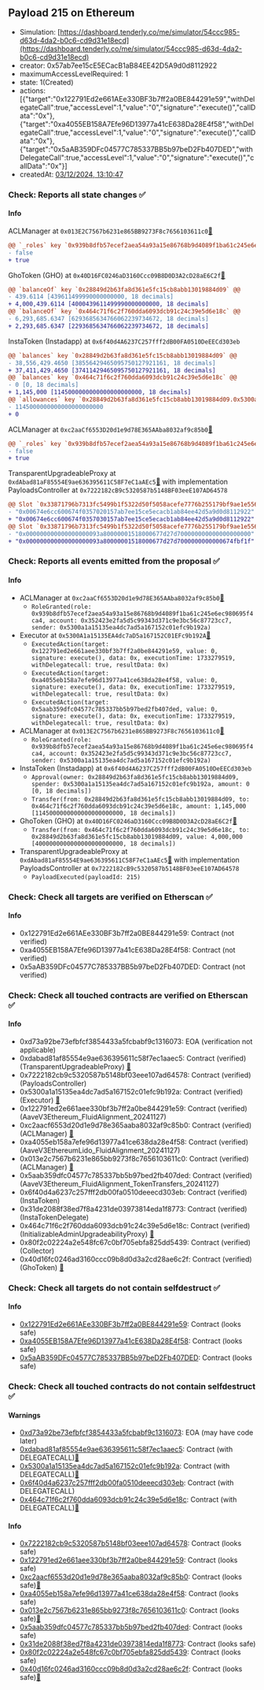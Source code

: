 ## Payload 215 on Ethereum

- Simulation: [https://dashboard.tenderly.co/me/simulator/54ccc985-d63d-4da2-b0c6-cd9d31e18ecd](https://dashboard.tenderly.co/me/simulator/54ccc985-d63d-4da2-b0c6-cd9d31e18ecd)
- creator: 0x57ab7ee15cE5ECacB1aB84EE42D5A9d0d8112922
- maximumAccessLevelRequired: 1
- state: 1(Created)
- actions: [{"target":"0x122791Ed2e661AEe330BF3b7ff2a0BE844291e59","withDelegateCall":true,"accessLevel":1,"value":"0","signature":"execute()","callData":"0x"},{"target":"0xa4055EB158A7Efe96D13977a41cE638Da28E4f58","withDelegateCall":true,"accessLevel":1,"value":"0","signature":"execute()","callData":"0x"},{"target":"0x5aAB359DFc04577C785337BB5b97beD2Fb407DED","withDelegateCall":true,"accessLevel":1,"value":"0","signature":"execute()","callData":"0x"}]
- createdAt: [03/12/2024, 13:10:47](https://etherscan.io/tx/0xfd9ad3853647a83a17a0c3d1640ddbc92687268ccc623d1f66f37d980fa80cc7)

### Check: Reports all state changes :white_check_mark:

#### Info


ACLManager at `0x013E2C7567b6231e865BB9273F8c7656103611c0`[:ghost:](https://github.com/bgd-labs/aave-address-book "AaveV3EthereumLido.ACL_MANAGER")
```diff
@@ `_roles` key `0x939b8dfb57ecef2aea54a93a15e86768b9d4089f1ba61c245e6ec980695f4ca4.members.0x352423e2fa5d5c99343d371c9e3bc56c87723cc7` @@
- false
+ true
```

GhoToken (GHO) at `0x40D16FC0246aD3160Ccc09B8D0D3A2cD28aE6C2f`[:ghost:](https://github.com/bgd-labs/aave-address-book "AaveV3Ethereum.ASSETS.GHO.UNDERLYING, MiscEthereum.GHO_TOKEN")
```diff
@@ `balanceOf` key `0x28849d2b63fa8d361e5fc15cb8abb13019884d09` @@
- 439.6114 [439611499990000000000, 18 decimals]
+ 4,000,439.6114 [4000439611499990000000000, 18 decimals]
@@ `balanceOf` key `0x464c71f6c2f760dda6093dcb91c24c39e5d6e18c` @@
- 6,293,685.6347 [6293685634766062239734672, 18 decimals]
+ 2,293,685.6347 [2293685634766062239734672, 18 decimals]
```

InstaToken (Instadapp) at `0x6f40d4A6237C257fff2dB00FA0510DeEECd303eb`
```diff
@@ `balances` key `0x28849d2b63fa8d361e5fc15cb8abb13019884d09` @@
- 38,556,429.4650 [38556429465095750127921161, 18 decimals]
+ 37,411,429.4650 [37411429465095750127921161, 18 decimals]
@@ `balances` key `0x464c71f6c2f760dda6093dcb91c24c39e5d6e18c` @@
- 0 [0, 18 decimals]
+ 1,145,000 [1145000000000000000000000, 18 decimals]
@@ `allowances` key `0x28849d2b63fa8d361e5fc15cb8abb13019884d09.0x5300a1a15135ea4dc7ad5a167152c01efc9b192a` @@
- 1145000000000000000000000
+ 0
```

ACLManager at `0xc2aaCf6553D20d1e9d78E365AAba8032af9c85b0`[:ghost:](https://github.com/bgd-labs/aave-address-book "AaveV3Ethereum.ACL_MANAGER")
```diff
@@ `_roles` key `0x939b8dfb57ecef2aea54a93a15e86768b9d4089f1ba61c245e6ec980695f4ca4.members.0x352423e2fa5d5c99343d371c9e3bc56c87723cc7` @@
- false
+ true
```

TransparentUpgradeableProxy at `0xdAbad81aF85554E9ae636395611C58F7eC1aAEc5`[:ghost:](https://github.com/bgd-labs/aave-address-book "GovernanceV3Ethereum.PAYLOADS_CONTROLLER") with implementation PayloadsController at `0x7222182cB9c5320587b5148BF03eeE107AD64578`
```diff
@@ Slot `0x33871796b7313fc5499b1f5322d50f5058acefe7776b255179bf9ae1e5560202` @@
- "0x00674e6cc600674f0357020157ab7ee15ce5ecacb1ab84ee42d5a9d0d8112922"
+ "0x00674e6cc600674f0357030157ab7ee15ce5ecacb1ab84ee42d5a9d0d8112922"
@@ Slot `0x33871796b7313fc5499b1f5322d50f5058acefe7776b255179bf9ae1e5560203` @@
- "0x000000000000000000093a80000001518000677d27d700000000000000000000"
+ "0x000000000000000000093a80000001518000677d27d7000000000000674fbf1f"
```


### Check: Reports all events emitted from the proposal :white_check_mark:

#### Info

- ACLManager at `0xc2aaCf6553D20d1e9d78E365AAba8032af9c85b0`[:ghost:](https://github.com/bgd-labs/aave-address-book "AaveV3Ethereum.ACL_MANAGER")
  - `RoleGranted(role: 0x939b8dfb57ecef2aea54a93a15e86768b9d4089f1ba61c245e6ec980695f4ca4, account: 0x352423e2fa5d5c99343d371c9e3bc56c87723cc7, sender: 0x5300a1a15135ea4dc7ad5a167152c01efc9b192a)`
- Executor at `0x5300A1a15135EA4dc7aD5a167152C01EFc9b192A`[:ghost:](https://github.com/bgd-labs/aave-address-book "AaveV2Ethereum.POOL_ADMIN, AaveV2EthereumAMM.POOL_ADMIN, AaveV3Ethereum.ACL_ADMIN, AaveV3EthereumEtherFi.ACL_ADMIN, AaveV3EthereumLido.ACL_ADMIN, GovernanceV3Ethereum.EXECUTOR_LVL_1")
  - `ExecutedAction(target: 0x122791ed2e661aee330bf3b7ff2a0be844291e59, value: 0, signature: execute(), data: 0x, executionTime: 1733279519, withDelegatecall: true, resultData: 0x)`
  - `ExecutedAction(target: 0xa4055eb158a7efe96d13977a41ce638da28e4f58, value: 0, signature: execute(), data: 0x, executionTime: 1733279519, withDelegatecall: true, resultData: 0x)`
  - `ExecutedAction(target: 0x5aab359dfc04577c785337bb5b97bed2fb407ded, value: 0, signature: execute(), data: 0x, executionTime: 1733279519, withDelegatecall: true, resultData: 0x)`
- ACLManager at `0x013E2C7567b6231e865BB9273F8c7656103611c0`[:ghost:](https://github.com/bgd-labs/aave-address-book "AaveV3EthereumLido.ACL_MANAGER")
  - `RoleGranted(role: 0x939b8dfb57ecef2aea54a93a15e86768b9d4089f1ba61c245e6ec980695f4ca4, account: 0x352423e2fa5d5c99343d371c9e3bc56c87723cc7, sender: 0x5300a1a15135ea4dc7ad5a167152c01efc9b192a)`
- InstaToken (Instadapp) at `0x6f40d4A6237C257fff2dB00FA0510DeEECd303eb`
  - `Approval(owner: 0x28849d2b63fa8d361e5fc15cb8abb13019884d09, spender: 0x5300a1a15135ea4dc7ad5a167152c01efc9b192a, amount: 0 [0, 18 decimals])`
  - `Transfer(from: 0x28849d2b63fa8d361e5fc15cb8abb13019884d09, to: 0x464c71f6c2f760dda6093dcb91c24c39e5d6e18c, amount: 1,145,000 [1145000000000000000000000, 18 decimals])`
- GhoToken (GHO) at `0x40D16FC0246aD3160Ccc09B8D0D3A2cD28aE6C2f`[:ghost:](https://github.com/bgd-labs/aave-address-book "AaveV3Ethereum.ASSETS.GHO.UNDERLYING, MiscEthereum.GHO_TOKEN")
  - `Transfer(from: 0x464c71f6c2f760dda6093dcb91c24c39e5d6e18c, to: 0x28849d2b63fa8d361e5fc15cb8abb13019884d09, value: 4,000,000 [4000000000000000000000000, 18 decimals])`
- TransparentUpgradeableProxy at `0xdAbad81aF85554E9ae636395611C58F7eC1aAEc5`[:ghost:](https://github.com/bgd-labs/aave-address-book "GovernanceV3Ethereum.PAYLOADS_CONTROLLER") with implementation PayloadsController at `0x7222182cB9c5320587b5148BF03eeE107AD64578`
  - `PayloadExecuted(payloadId: 215)`

### Check: Check all targets are verified on Etherscan :white_check_mark:

#### Info

- 0x122791Ed2e661AEe330BF3b7ff2a0BE844291e59: Contract (not verified) 
- 0xa4055EB158A7Efe96D13977a41cE638Da28E4f58: Contract (not verified) 
- 0x5aAB359DFc04577C785337BB5b97beD2Fb407DED: Contract (not verified) 

### Check: Check all touched contracts are verified on Etherscan :white_check_mark:

#### Info

- 0xd73a92be73efbfcf3854433a5fcbabf9c1316073: EOA (verification not applicable)
- 0xdabad81af85554e9ae636395611c58f7ec1aaec5: Contract (verified) (TransparentUpgradeableProxy) [:ghost:](https://github.com/bgd-labs/aave-address-book "GovernanceV3Ethereum.PAYLOADS_CONTROLLER")
- 0x7222182cb9c5320587b5148bf03eee107ad64578: Contract (verified) (PayloadsController) 
- 0x5300a1a15135ea4dc7ad5a167152c01efc9b192a: Contract (verified) (Executor) [:ghost:](https://github.com/bgd-labs/aave-address-book "AaveV2Ethereum.POOL_ADMIN, AaveV2EthereumAMM.POOL_ADMIN, AaveV3Ethereum.ACL_ADMIN, AaveV3EthereumEtherFi.ACL_ADMIN, AaveV3EthereumLido.ACL_ADMIN, GovernanceV3Ethereum.EXECUTOR_LVL_1")
- 0x122791ed2e661aee330bf3b7ff2a0be844291e59: Contract (verified) (AaveV3Ethereum_FluidAlignment_20241127) 
- 0xc2aacf6553d20d1e9d78e365aaba8032af9c85b0: Contract (verified) (ACLManager) [:ghost:](https://github.com/bgd-labs/aave-address-book "AaveV3Ethereum.ACL_MANAGER")
- 0xa4055eb158a7efe96d13977a41ce638da28e4f58: Contract (verified) (AaveV3EthereumLido_FluidAlignment_20241127) 
- 0x013e2c7567b6231e865bb9273f8c7656103611c0: Contract (verified) (ACLManager) [:ghost:](https://github.com/bgd-labs/aave-address-book "AaveV3EthereumLido.ACL_MANAGER")
- 0x5aab359dfc04577c785337bb5b97bed2fb407ded: Contract (verified) (AaveV3Ethereum_FluidAlignment_TokenTransfers_20241127) 
- 0x6f40d4a6237c257fff2db00fa0510deeecd303eb: Contract (verified) (InstaToken) 
- 0x31de2088f38ed7f8a4231de03973814eda1f8773: Contract (verified) (InstaTokenDelegate) 
- 0x464c71f6c2f760dda6093dcb91c24c39e5d6e18c: Contract (verified) (InitializableAdminUpgradeabilityProxy) [:ghost:](https://github.com/bgd-labs/aave-address-book "AaveV2Ethereum.COLLECTOR, AaveV2EthereumAMM.COLLECTOR, AaveV2EthereumArc.COLLECTOR, AaveV3Ethereum.COLLECTOR, AaveV3EthereumEtherFi.COLLECTOR, AaveV3EthereumLido.COLLECTOR")
- 0x80f2c02224a2e548fc67c0bf705ebfa825dd5439: Contract (verified) (Collector) 
- 0x40d16fc0246ad3160ccc09b8d0d3a2cd28ae6c2f: Contract (verified) (GhoToken) [:ghost:](https://github.com/bgd-labs/aave-address-book "AaveV3Ethereum.ASSETS.GHO.UNDERLYING, MiscEthereum.GHO_TOKEN")

### Check: Check all targets do not contain selfdestruct :white_check_mark:

#### Info

- [0x122791Ed2e661AEe330BF3b7ff2a0BE844291e59](https://etherscan.io/address/0x122791Ed2e661AEe330BF3b7ff2a0BE844291e59): Contract (looks safe)
- [0xa4055EB158A7Efe96D13977a41cE638Da28E4f58](https://etherscan.io/address/0xa4055EB158A7Efe96D13977a41cE638Da28E4f58): Contract (looks safe)
- [0x5aAB359DFc04577C785337BB5b97beD2Fb407DED](https://etherscan.io/address/0x5aAB359DFc04577C785337BB5b97beD2Fb407DED): Contract (looks safe)

### Check: Check all touched contracts do not contain selfdestruct :white_check_mark:

#### Warnings

- [0xd73a92be73efbfcf3854433a5fcbabf9c1316073](https://etherscan.io/address/0xd73a92be73efbfcf3854433a5fcbabf9c1316073): EOA (may have code later)
- [0xdabad81af85554e9ae636395611c58f7ec1aaec5](https://etherscan.io/address/0xdabad81af85554e9ae636395611c58f7ec1aaec5): Contract (with DELEGATECALL)[:ghost:](https://github.com/bgd-labs/aave-address-book "GovernanceV3Ethereum.PAYLOADS_CONTROLLER")
- [0x5300a1a15135ea4dc7ad5a167152c01efc9b192a](https://etherscan.io/address/0x5300a1a15135ea4dc7ad5a167152c01efc9b192a): Contract (with DELEGATECALL)[:ghost:](https://github.com/bgd-labs/aave-address-book "AaveV2Ethereum.POOL_ADMIN, AaveV2EthereumAMM.POOL_ADMIN, AaveV3Ethereum.ACL_ADMIN, AaveV3EthereumEtherFi.ACL_ADMIN, AaveV3EthereumLido.ACL_ADMIN, GovernanceV3Ethereum.EXECUTOR_LVL_1")
- [0x6f40d4a6237c257fff2db00fa0510deeecd303eb](https://etherscan.io/address/0x6f40d4a6237c257fff2db00fa0510deeecd303eb): Contract (with DELEGATECALL)
- [0x464c71f6c2f760dda6093dcb91c24c39e5d6e18c](https://etherscan.io/address/0x464c71f6c2f760dda6093dcb91c24c39e5d6e18c): Contract (with DELEGATECALL)[:ghost:](https://github.com/bgd-labs/aave-address-book "AaveV2Ethereum.COLLECTOR, AaveV2EthereumAMM.COLLECTOR, AaveV2EthereumArc.COLLECTOR, AaveV3Ethereum.COLLECTOR, AaveV3EthereumEtherFi.COLLECTOR, AaveV3EthereumLido.COLLECTOR")

#### Info

- [0x7222182cb9c5320587b5148bf03eee107ad64578](https://etherscan.io/address/0x7222182cb9c5320587b5148bf03eee107ad64578): Contract (looks safe)
- [0x122791ed2e661aee330bf3b7ff2a0be844291e59](https://etherscan.io/address/0x122791ed2e661aee330bf3b7ff2a0be844291e59): Contract (looks safe)
- [0xc2aacf6553d20d1e9d78e365aaba8032af9c85b0](https://etherscan.io/address/0xc2aacf6553d20d1e9d78e365aaba8032af9c85b0): Contract (looks safe)[:ghost:](https://github.com/bgd-labs/aave-address-book "AaveV3Ethereum.ACL_MANAGER")
- [0xa4055eb158a7efe96d13977a41ce638da28e4f58](https://etherscan.io/address/0xa4055eb158a7efe96d13977a41ce638da28e4f58): Contract (looks safe)
- [0x013e2c7567b6231e865bb9273f8c7656103611c0](https://etherscan.io/address/0x013e2c7567b6231e865bb9273f8c7656103611c0): Contract (looks safe)[:ghost:](https://github.com/bgd-labs/aave-address-book "AaveV3EthereumLido.ACL_MANAGER")
- [0x5aab359dfc04577c785337bb5b97bed2fb407ded](https://etherscan.io/address/0x5aab359dfc04577c785337bb5b97bed2fb407ded): Contract (looks safe)
- [0x31de2088f38ed7f8a4231de03973814eda1f8773](https://etherscan.io/address/0x31de2088f38ed7f8a4231de03973814eda1f8773): Contract (looks safe)
- [0x80f2c02224a2e548fc67c0bf705ebfa825dd5439](https://etherscan.io/address/0x80f2c02224a2e548fc67c0bf705ebfa825dd5439): Contract (looks safe)
- [0x40d16fc0246ad3160ccc09b8d0d3a2cd28ae6c2f](https://etherscan.io/address/0x40d16fc0246ad3160ccc09b8d0d3a2cd28ae6c2f): Contract (looks safe)[:ghost:](https://github.com/bgd-labs/aave-address-book "AaveV3Ethereum.ASSETS.GHO.UNDERLYING, MiscEthereum.GHO_TOKEN")

